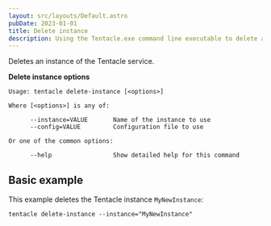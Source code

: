 ```yaml
---
layout: src/layouts/Default.astro
pubDate: 2023-01-01
title: Delete instance
description: Using the Tentacle.exe command line executable to delete an instance of the Tentacle service.
---
```


Deletes an instance of the Tentacle service.

**Delete instance options**

```
Usage: tentacle delete-instance [<options>]

Where [<options>] is any of:

      --instance=VALUE       Name of the instance to use
      --config=VALUE         Configuration file to use

Or one of the common options:

      --help                 Show detailed help for this command
```

## Basic example

This example deletes the Tentacle instance `MyNewInstance`:

```
tentacle delete-instance --instance="MyNewInstance"
```
